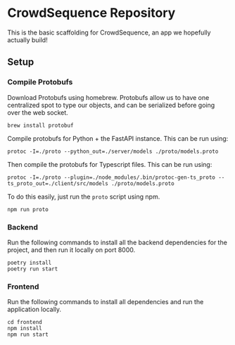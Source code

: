 # CrowdSequence Repository

This is the basic scaffolding for CrowdSequence, an app we hopefully actually build!

## Setup

### Compile Protobufs

Download Protobufs using homebrew. Protobufs allow us to have one centralized spot to type our objects, and can be serialized before going over the web socket.
```
brew install protobuf
```

Compile protobufs for Python + the FastAPI instance. This can be run using:
```
protoc -I=./proto --python_out=./server/models ./proto/models.proto
```

Then compile the protobufs for Typescript files. This can be run using:
```
protoc -I=./proto --plugin=./node_modules/.bin/protoc-gen-ts_proto --ts_proto_out=./client/src/models ./proto/models.proto 
```

To do this easily, just run the `proto` script using npm.
```
npm run proto
```

### Backend

Run the following commands to install all the backend dependencies for the project, and then run it locally on port 8000.

```
poetry install
poetry run start
```

### Frontend 

Run the following commands to install all dependencies and run the application locally.

```
cd frontend 
npm install
npm run start
```